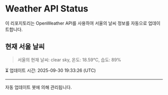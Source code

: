
# Weather API Status

이 리포지토리는 OpenWeather API를 사용하여 서울의 날씨 정보를 자동으로 업데이트합니다.

## 현재 서울 날씨
> 서울의 현재 날씨: clear sky, 온도: 18.59°C, 습도: 89%

⏳ 업데이트 시간: 2025-09-30 19:33:26 (UTC)

---
자동 업데이트 봇에 의해 관리됩니다.
